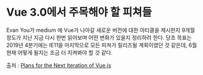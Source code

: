 # Vue 3.0에서 주목해야 할 피쳐들

Evan You가 medium 에 Vue가 나아갈 새로운 버전에 대한 아티클을 제시한지 9개월정도가 지난 지금 다시 한번 읽어보며 어떤 변화가 있을지 정리하려 한다. 
당초 목표는 2019년 4분기에는 IE11을 마지막으로 모든 피쳐가 릴리즈될 계획이였던 것 같은데, 6월 현재 어떻게 될지는 조금 더 지켜봐야 할 것 같다.

출처 : [Plans for the Next Iteration of Vue.js](https://medium.com/the-vue-point/plans-for-the-next-iteration-of-vue-js-777ffea6fabf)
